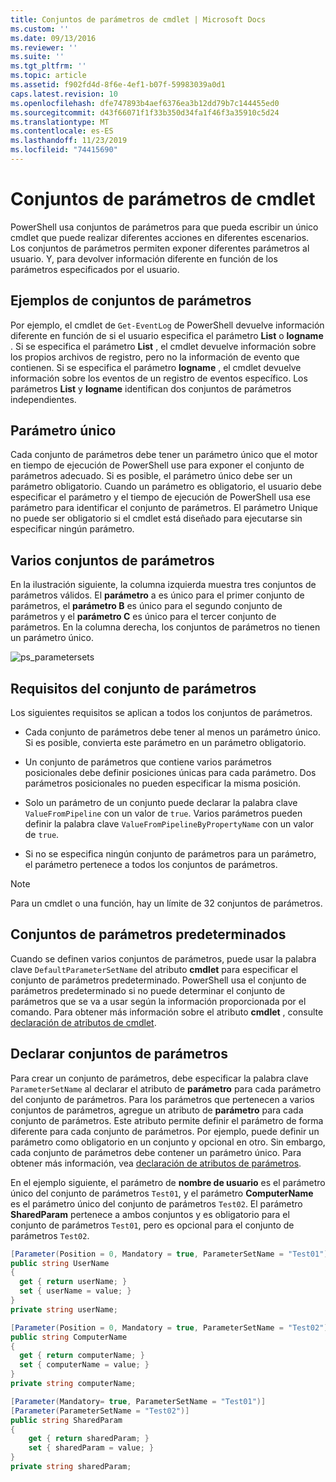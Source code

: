 ```yaml
---
title: Conjuntos de parámetros de cmdlet | Microsoft Docs
ms.custom: ''
ms.date: 09/13/2016
ms.reviewer: ''
ms.suite: ''
ms.tgt_pltfrm: ''
ms.topic: article
ms.assetid: f902fd4d-8f6e-4ef1-b07f-59983039a0d1
caps.latest.revision: 10
ms.openlocfilehash: dfe747893b4aef6376ea3b12dd79b7c144455ed0
ms.sourcegitcommit: d43f66071f1f33b350d34fa1f46f3a35910c5d24
ms.translationtype: MT
ms.contentlocale: es-ES
ms.lasthandoff: 11/23/2019
ms.locfileid: "74415690"
---
```

# <a name="cmdlet-parameter-sets"></a>Conjuntos de parámetros de cmdlet

PowerShell usa conjuntos de parámetros para que pueda escribir un único cmdlet que puede realizar diferentes acciones en diferentes escenarios. Los conjuntos de parámetros permiten exponer diferentes parámetros al usuario. Y, para devolver información diferente en función de los parámetros especificados por el usuario.

## <a name="examples-of-parameter-sets"></a>Ejemplos de conjuntos de parámetros

Por ejemplo, el cmdlet de `Get-EventLog` de PowerShell devuelve información diferente en función de si el usuario especifica el parámetro **List** o **logname** . Si se especifica el parámetro **List** , el cmdlet devuelve información sobre los propios archivos de registro, pero no la información de evento que contienen. Si se especifica el parámetro **logname** , el cmdlet devuelve información sobre los eventos de un registro de eventos específico. Los parámetros **List** y **logname** identifican dos conjuntos de parámetros independientes.

## <a name="unique-parameter"></a>Parámetro único

Cada conjunto de parámetros debe tener un parámetro único que el motor en tiempo de ejecución de PowerShell use para exponer el conjunto de parámetros adecuado. Si es posible, el parámetro único debe ser un parámetro obligatorio. Cuando un parámetro es obligatorio, el usuario debe especificar el parámetro y el tiempo de ejecución de PowerShell usa ese parámetro para identificar el conjunto de parámetros. El parámetro Unique no puede ser obligatorio si el cmdlet está diseñado para ejecutarse sin especificar ningún parámetro.

## <a name="multiple-parameter-sets"></a>Varios conjuntos de parámetros

En la ilustración siguiente, la columna izquierda muestra tres conjuntos de parámetros válidos. El **parámetro** a es único para el primer conjunto de parámetros, el **parámetro B** es único para el segundo conjunto de parámetros y el **parámetro C** es único para el tercer conjunto de parámetros. En la columna derecha, los conjuntos de parámetros no tienen un parámetro único.

![ps_parametersets](../media/ps-parametersets.gif)

## <a name="parameter-set-requirements"></a>Requisitos del conjunto de parámetros

Los siguientes requisitos se aplican a todos los conjuntos de parámetros.

- Cada conjunto de parámetros debe tener al menos un parámetro único. Si es posible, convierta este parámetro en un parámetro obligatorio.

- Un conjunto de parámetros que contiene varios parámetros posicionales debe definir posiciones únicas para cada parámetro. Dos parámetros posicionales no pueden especificar la misma posición.

- Solo un parámetro de un conjunto puede declarar la palabra clave `ValueFromPipeline` con un valor de `true`.
  Varios parámetros pueden definir la palabra clave `ValueFromPipelineByPropertyName` con un valor de `true`.

- Si no se especifica ningún conjunto de parámetros para un parámetro, el parámetro pertenece a todos los conjuntos de parámetros.

> [!NOTE]
> Para un cmdlet o una función, hay un límite de 32 conjuntos de parámetros.

## <a name="default-parameter-sets"></a>Conjuntos de parámetros predeterminados

Cuando se definen varios conjuntos de parámetros, puede usar la palabra clave `DefaultParameterSetName` del atributo **cmdlet** para especificar el conjunto de parámetros predeterminado. PowerShell usa el conjunto de parámetros predeterminado si no puede determinar el conjunto de parámetros que se va a usar según la información proporcionada por el comando. Para obtener más información sobre el atributo **cmdlet** , consulte [declaración de atributos de cmdlet](./cmdlet-attribute-declaration.md).

## <a name="declaring-parameter-sets"></a>Declarar conjuntos de parámetros

Para crear un conjunto de parámetros, debe especificar la palabra clave `ParameterSetName` al declarar el atributo de **parámetro** para cada parámetro del conjunto de parámetros. Para los parámetros que pertenecen a varios conjuntos de parámetros, agregue un atributo de **parámetro** para cada conjunto de parámetros. Este atributo permite definir el parámetro de forma diferente para cada conjunto de parámetros. Por ejemplo, puede definir un parámetro como obligatorio en un conjunto y opcional en otro. Sin embargo, cada conjunto de parámetros debe contener un parámetro único. Para obtener más información, vea [declaración de atributos de parámetros](parameter-attribute-declaration.md).

En el ejemplo siguiente, el parámetro de **nombre de usuario** es el parámetro único del conjunto de parámetros `Test01`, y el parámetro **ComputerName** es el parámetro único del conjunto de parámetros `Test02`. El parámetro **SharedParam** pertenece a ambos conjuntos y es obligatorio para el conjunto de parámetros `Test01`, pero es opcional para el conjunto de parámetros `Test02`.

```csharp
[Parameter(Position = 0, Mandatory = true, ParameterSetName = "Test01")]
public string UserName
{
  get { return userName; }
  set { userName = value; }
}
private string userName;

[Parameter(Position = 0, Mandatory = true, ParameterSetName = "Test02")]
public string ComputerName
{
  get { return computerName; }
  set { computerName = value; }
}
private string computerName;

[Parameter(Mandatory= true, ParameterSetName = "Test01")]
[Parameter(ParameterSetName = "Test02")]
public string SharedParam
{
    get { return sharedParam; }
    set { sharedParam = value; }
}
private string sharedParam;
```
